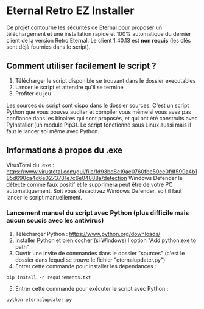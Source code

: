 
# Eternal Retro EZ Installer
Ce projet contourne les sécurités de Eternal pour proposer un téléchargement et une installation rapide et 100% automatique du dernier client de la version Retro Eternal. Le client 1.40.13 est **non requis** (les clés sont déjà fournies dans le script).

## Comment utiliser facilement le script ?
1) Télécharger le script disponible se trouvant dans le dossier executables
2) Lancer le script et attendre qu'il se termine
3) Profiter du jeu

Les sources du script sont dispo dans le dossier sources. C'est un script Python que vous pouvez auditer et compiler vous même si vous avez pas confiance dans les binaires qui sont proposés, et qui ont été construits avec PyInstaller (un module Pip3).
Le script fonctionne sous Linux aussi mais il faut le lancer soi même avec Python.

## Informations à propos du .exe
VirusTotal du .exe : https://www.virustotal.com/gui/file/fd93bd8c19ae0760fbe50ce0fdf599a4b185d690ca4d6e0273781e7c6e04888a/detection
Windows Defender le détecte comme faux positif et le supprimera peut être de votre PC automatiquement. Soit vous désactivez Windows Defender, soit il faut lancer le script manuellement.

### Lancement manuel du script avec Python (plus difficile mais aucun soucis avec les antivirus)
1) Télécharger Python : https://www.python.org/downloads/
2) Installer Python et bien cocher (si Windows) l'option "Add python.exe to path"
3) Ouvrir une invite de commandes dans le dossier "sources" (c'est le dossier dans lequel se trouve le fichier "eternalupdater.py")
4) Entrer cette commande pour installer les dépendances : 
```
pip install -r requirements.txt
```
5) Entrer cette commande pour exécuter le script avec Python : 
```
python eternalupdater.py
```